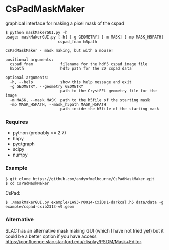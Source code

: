 # CsPadMaskMaker
graphical interface for making a pixel mask of the cspad

```
$ python maskMakerGUI.py -h
usage: maskMakerGUI.py [-h] [-g GEOMETRY] [-m MASK] [-mp MASK_H5PATH]
                       cspad_fnam h5path

CsPadMaskMaker - mask making, but with a mouse!

positional arguments:
  cspad_fnam            filename for the hdf5 cspad image file
  h5path                hdf5 path for the 2D cspad data

optional arguments:
  -h, --help            show this help message and exit
  -g GEOMETRY, --geometry GEOMETRY
                        path to the CrystFEL geometry file for the image
  -m MASK, --mask MASK  path to the h5file of the starting mask
  -mp MASK_H5PATH, --mask_h5path MASK_H5PATH
                        path inside the h5file of the starting mask
```

### Requires
- python (probably >= 2.7)
- h5py 
- pyqtgraph
- scipy
- numpy


### Example
```
$ git clone https://github.com/andyofmelbourne/CsPadMaskMaker.git
$ cd CsPadMaskMaker
```
CsPad:
```
$ ./maskMakerGUI.py example/LA93-r0014-CxiDs1-darkcal.h5 data/data -g example/cspad-cxib2313-v9.geom
```

### Alternative
SLAC has an alternative mask making GUI (which I have not tried yet) but it could be a better option if you have access https://confluence.slac.stanford.edu/display/PSDM/Mask+Editor.
